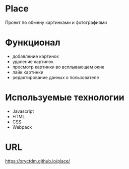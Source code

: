 # Place

Проект по обмену картинками и фотографиями

# Функционал

- добавление картинок
- удаление картинок
- просмотр картинки во всплывающем окне
- лайк картинки
- редактирование данных о пользователе

# Используемые технологии

- Javascript
- HTML
- CSS
- Webpack

# URL

https://xryctdm.github.io/place/
